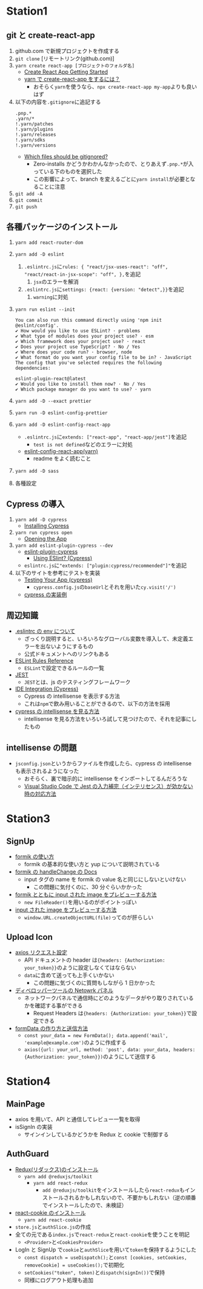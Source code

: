 # Station1

## git と create-react-app

1. github.com で新規プロジェクトを作成する
2. `git clone` [リモートリンク(github.com)]
3. `yarn create react-app [プロジェクトのフォルダ名]`
   - [Create React App Getting Started](https://create-react-app.dev/docs/getting-started/#yarn)
   - [yarn で create-react-app をするには？](https://qiita.com/RyosukeSomeya/items/974d4308c194a804162a)
     - おそらく`yarn`を使うなら、`npx create-react-app my-app`よりも良いはず
4. 以下の内容を`.gitignore`に追記する
   ```
   .pnp.*
   .yarn/*
   !.yarn/patches
   !.yarn/plugins
   !.yarn/releases
   !.yarn/sdks
   !.yarn/versions
   ```
   - [Which files should be gitignored?](https://yarnpkg.com/getting-started/qa#which-files-should-be-gitignored)
     - Zero-installs かどうかわかんなかったので、とりあえず`.pnp.*`が入っている下のものを選択した
     - この影響によって、branch を変えるごとに`yarn install`が必要となることに注意
5. `git add -A`
6. `git commit`
7. `git push`

## 各種パッケージのインストール

1. `yarn add react-router-dom`
2. `yarn add -D eslint`
   1. `.eslintrc.js`に`rules: { "react/jsx-uses-react": "off", "react/react-in-jsx-scope": "off", },`を追記
      1. `jsx`のエラーを解消
   2. `.eslintrc.js`に`settings: {react: {version: "detect",}}`を追記
      1. `warning`に対処
3. `yarn run eslint --init`

   ```
   You can also run this command directly using 'npm init @eslint/config'.
   ✔ How would you like to use ESLint? · problems
   ✔ What type of modules does your project use? · esm
   ✔ Which framework does your project use? · react
   ✔ Does your project use TypeScript? · No / Yes
   ✔ Where does your code run? · browser, node
   ✔ What format do you want your config file to be in? · JavaScript
   The config that you've selected requires the following dependencies:

   eslint-plugin-react@latest
   ✔ Would you like to install them now? · No / Yes
   ✔ Which package manager do you want to use? · yarn
   ```

4. `yarn add -D --exact prettier`
5. `yarn run -D eslint-config-prettier`
6. `yarn add -D eslint-config-react-app`
   - `.eslintrc.js`に`extends: ["react-app", "react-app/jest"]`を追記
     - `test is not defined`などのエラーに対処
   - [eslint-config-react-app(yarn)](https://yarnpkg.com/package/eslint-config-react-app)
     - readme をよく読むこと
7. `yarn add -D sass`
8. 各種設定

## Cypress の導入

1. `yarn add -D cypress`
   - [Installing Cypress](https://docs.cypress.io/guides/getting-started/installing-cypress)
2. `yarn run cypress open`
   - [Opening the App](https://docs.cypress.io/guides/getting-started/opening-the-app)
3. `yarn add eslint-plugin-cypress --dev`
   - [eslint-plugin-cypress](https://github.com/cypress-io/eslint-plugin-cypress)
     - [Using ESlint? (Cypress)](https://docs.cypress.io/guides/end-to-end-testing/writing-your-first-end-to-end-test)
   - `eslintrc.js`に`"extends: ["plugin:cypress/recommended"]"`を追記
4. 以下のサイトを参考にテストを実装
   - [Testing Your App (cypress)](https://docs.cypress.io/guides/end-to-end-testing/testing-your-app)
     - `cypress.config.js`の`baseUrl`とそれを用いた`cy.visit('/')`
   - [cypress の実装例](https://github.com/cypress-io/cypress-example-recipes/blob/master/examples/logging-in__html-web-forms/cypress/e2e/logging-in-html-web-form-spec.cy.js)

## 周辺知識

- [.eslintrc の env について](https://zenn.dev/kimromi/articles/546923b7281dcb)
  - ざっくり説明すると、いろいろなグローバル変数を導入して、未定義エラーを出ないようにするもの
  - 公式ドキュメントへのリンクもある
- [ESLint Rules Reference](https://eslint.org/docs/latest/rules/)
  - `ESLint`で設定できるルールの一覧
- [JEST](https://jestjs.io/ja/)
  - `JEST`とは、js のテスティングフレームワーク
- [IDE Integration (Cypress)](https://docs.cypress.io/guides/tooling/IDE-integration#Triple-slash-directives)
  - Cypress の intellisense を表示する方法
  - これは`npm`で飲み用いることができるので、以下の方法を採用
- [cypress の intellisense を見る方法](https://qiita.com/TooFuu/items/32253fe1b6c82d49fc63)
  - intellisense を見る方法をいろいろ試して見つけたので、それを記事にしたもの

## intellisense の問題

- `jsconfig.json`というからファイルを作成したら、cypress の intellisense も表示されるようになった
  - おそらく、裏で暗示的に intellisense をインポートしてるんだろうな
  - [Visual Studio Code で Jest の入力補完（インテリセンス）が効かない時の対応方法](https://trialanderror.jp/jest-intellisense-not-working/)

# Station3

## SignUp

- [formik の使い方](https://reffect.co.jp/react/formik)
  - formik の基本的な使い方と yup について説明されている
- [formik の handleChange の Docs](https://formik.org/docs/api/formik#handlechange-e-reactchangeeventany--void)
  - input タグの name を formik の value 名と同じにしないといけない
    - この問題に気付くのに、30 分ぐらいかかった
- [formik とともに input された image をプレビューする方法](https://zenn.dev/msksgm/articles/20211112-react-formik-image-uploader)
  - `new FileReader()`を用いるのがポイントっぽい
- [input された image をプレビューする方法](https://zenn.dev/tsucchiiinoko/articles/8d0787b0c1ae8d)
  - `window.URL.createObjectURL(file)`ってのが肝らしい

## Upload Icon

- [axios リクエスト設定](https://axios-http.com/ja/docs/req_config)
  - API ドキュメントの header は`{headers: {Authorization: your_token}}`のように設定しなくてはならない
  - `data`に含めて送っても上手くいかない
    - この問題に気づくのに質問もしながら 1 日かかった
- [ディベロッパーツールの Netowrk パネル](https://ayudante.jp/column/2022-12-01/15-00/)
  - ネットワークパネルで通信時にどのようなデータがやり取りされているかを確認する事ができる
    - Request Headers は`{headers: {Authorization: your_token}}`で設定できる
- [formData の作り方と送信方法](https://cpoint-lab.co.jp/article/202003/14609/)
  - `const your_data = new FormData(); data.append('mail', 'example@example.com')`のように作成する
  - `axios({url: your_url, method: 'post', data: your_data, headers: {Authorization: your_token}})`のようにして送信する

# Station4

## MainPage

- axios を用いて、API と通信してレビュー一覧を取得
- isSignIn の実装
  - サインインしているかどうかを Redux と cookie で制御する

## AuthGuard

- [Redux(リダックス)のインストール](https://redux.js.org/introduction/getting-started)
  - `yarn add @reduxjs/toolkit`
    - `yarn add react-redux`
      - `add @reduxjs/toolkit`をインストールしたら`react-redux`もインストールされるかもしれないので、不要かもしれない（逆の順番でインストールしたので、未検証）
- [react-cookie のインストール](https://yarnpkg.com/package/react-cookie)
  - `yarn add react-cookie`
- `store.js`と`authSlice.js`の作成
- 全ての元である`index.js`で`react-redux`と`react-cookie`を使うことを明記
  - `<Provider>`と`<CookiesProvider>`
- LogIn と SignUp で`cookie`と`authSlice`を用いて`token`を保持するようにした
  - `const dispatch = useDispatch();`と`const [cookies, setCookies, removeCookie] = useCookies();`で初期化
  - `setCookies("token", token)`と`dispatch(signIn())`で保持
  - 同様にログアウト処理も追加
